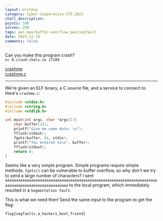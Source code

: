 ```yaml
---
layout: writeup
category: Cyber-Cooperative-CTF-2023
chall_description:
points: 100
solves: 299
tags: pwn pwn/buffer-overflow pwn/segfault
date: 2023-12-19
comments: false
---
```


Can you make this program crash?  
`nc 0.cloud.chals.io 17289`  

[crashme](https://github.com/Nightxade/ctf-writeups/blob/master/assets/CTFs/Cyber-Cooperative-CTF-2023/pwn/crashme)  
[crashme.c](https://github.com/Nightxade/ctf-writeups/blob/master/assets/CTFs/Cyber-Cooperative-CTF-2023/pwn/crashme.c)  

---

We're given an ELF binary, a C source file, and a service to connect to. Here's `crashme.c`:  

```c
#include <stdio.h>
#include <string.h>
#include <stdlib.h>

int main(int argc, char *argv[]){
    char buffer[32];
    printf("Give me some data: \n");
    fflush(stdout);
    fgets(buffer, 64, stdin);
    printf("You entered %s\n", buffer);
    fflush(stdout);
    return 0;
}
```

Seems like a very simple program. Simple programs require simple methods. `fgets()` can be vulnerable to buffer overflow, so why don't we try to send a large number of characters? I sent `aaaaaaaaaaaaaaaaaaaaaaaaaaaaaaaaaaaaaaaaaaaaaaaaaaaaaaaaaaaaaaaaaaaaaaaaaaaaaaaaaaaaaaaaaaaaaaaaaaa` to the local program, which immediately resulted in a `Segmentation fault`.  

This is what we need then! Send the same input to the program to get the flag:  

    flag{segfaults_a_hackers_best_friend}